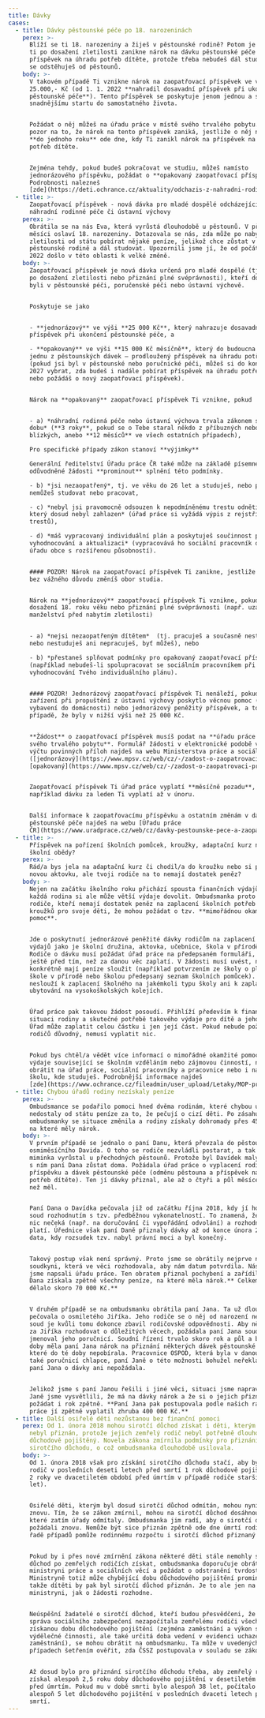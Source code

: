 ```yaml
---
title: Dávky
cases:
  - title: Dávky pěstounské péče po 18. narozeninách
    perex: >-
      Blíží se ti 18. narozeniny a žiješ v pěstounské rodině? Potom je možné, že
      ti po dosažení zletilosti zanikne nárok na dávku pěstounské péče -
      příspěvek na úhradu potřeb dítěte, protože třeba nebudeš dál studovat nebo
      se odstěhuješ od pěstounů.
    body: >-
      V takovém případě Ti vznikne nárok na zaopatřovací příspěvek ve výši
      25.000,- Kč (od 1. 1. 2022 **nahradil dosavadní příspěvek při ukončení
      pěstounské péče**). Tento příspěvek se poskytuje jenom jednou a slouží ke
      snadnějšímu startu do samostatného života.


      Požádat o něj můžeš na úřadu práce v místě svého trvalého pobytu. Ale dej
      pozor na to, že nárok na tento příspěvek zaniká, jestliže o něj nepožádáš
      **do jednoho roku** ode dne, kdy Ti zanikl nárok na příspěvek na úhradu
      potřeb dítěte.


      Zejména tehdy, pokud budeš pokračovat ve studiu, můžeš namísto
      jednorázového příspěvku, požádat o **opakovaný zaopatřovací příspěvek**.
      Podrobnosti nalezneš
      [zde](https://deti.ochrance.cz/aktuality/odchazis-z-nahradni-rodinne-pece-nebo-ustavni-vychovy-protoze-jsi-oslavil-18-narozenin/).
  - title: >-
      Zaopatřovací příspěvek - nová dávka pro mladé dospělé odcházející z
      náhradní rodinné péče či ústavní výchovy
    perex: >-
      Obrátila se na nás Eva, která vyrůstá dlouhodobě u pěstounů. V příštím
      měsíci oslaví 18. narozeniny. Dotazovala se nás, zda může po nabytí
      zletilosti od státu pobírat nějaké peníze, jelikož chce zůstat v
      pěstounské rodině a dál studovat. Upozornili jsme jí, že od počátku roku
      2022 došlo v této oblasti k velké změně.
    body: >-
      Zaopatřovací příspěvek je nová dávka určená pro mladé dospělé (tj. osoby
      po dosažení zletilosti nebo přiznání plné svéprávnosti), kteří do té doby
      byli v pěstounské péči, poručenské péči nebo ústavní výchově.


      Poskytuje se jako


      - **jednorázový** ve výši **25 000 Kč**, který nahrazuje dosavadní
      příspěvek při ukončení pěstounské péče, a

      - **opakovaný** ve výši **15 000 Kč měsíčně**, který do budoucna nahradí
      jednu z pěstounských dávek – prodloužený příspěvek na úhradu potřeb dítěte
      (pokud jsi byl v pěstounské nebo poručnické péči, můžeš si do konce roku
      2027 vybrat, zda budeš i nadále pobírat příspěvek na úhradu potřeb dítěte,
      nebo požádáš o nový zaopatřovací příspěvek).


      Nárok na **opakovaný** zaopatřovací příspěvek Ti vznikne, pokud


      - a) *náhradní rodinná péče nebo ústavní výchova trvala zákonem stanovenou
      dobu* (**3 roky**, pokud se o Tebe staral někdo z příbuzných nebo
      blízkých, anebo **12 měsíců** ve všech ostatních případech),  

      Pro specifické případy zákon stanoví **výjimky**  

      Generální ředitelství Úřadu práce ČR také může na základě písemné
      odůvodněné žádosti **prominout** splnění této podmínky.

      - b) *jsi nezaopatřený*, tj. ve věku do 26 let a studuješ, nebo pro nemoc
      nemůžeš studovat nebo pracovat,

      - c) *nebyl jsi pravomocně odsouzen k nepodmíněnému trestu odnětí svobody,
      který dosud nebyl zahlazen* (úřad práce si vyžádá výpis z rejstříku
      trestů),

      - d) *máš vypracovaný individuální plán a poskytuješ součinnost při jeho
      vyhodnocování a aktualizaci* (vypracovává ho sociální pracovník obecního
      úřadu obce s rozšířenou působností).


      #### POZOR! Nárok na zaopatřovací příspěvek Ti zanikne, jestliže třikrát
      bez vážného důvodu změníš obor studia.


      Nárok na **jednorázový** zaopatřovací příspěvek Ti vznikne, pokud ke dni
      dosažení 18. roku věku nebo přiznání plné svéprávnosti (např. uzavřením
      manželství před nabytím zletilosti)


      - a) *nejsi nezaopatřeným dítětem*  (tj. pracuješ a současně nestuduješ,
      nebo nestuduješ ani nepracuješ, byť můžeš), nebo

      - b) *přestaneš splňovat podmínky pro opakovaný zaopatřovací příspěvek*
      (například nebudeš-li spolupracovat se sociálním pracovníkem při
      vyhodnocování Tvého individuálního plánu).


      #### POZOR! Jednorázový zaopatřovací příspěvek Ti nenáleží, pokud Ti
      zařízení při propuštění z ústavní výchovy poskytlo věcnou pomoc (např.
      vybavení do domácnosti) nebo jednorázový peněžitý příspěvek, a to i v
      případě, že byly v nižší výši než 25 000 Kč.


      **Žádost** o zaopatřovací příspěvek musíš podat na **úřadu práce v místě
      svého trvalého pobytu**. Formulář žádosti v elektronické podobě včetně
      výčtu povinných příloh najdeš na webu Ministerstva práce a sociálních věcí
      ([jednorázový](https://www.mpsv.cz/web/cz/-/zadost-o-zaopatrovaci-prispevek-jednorazovy),
      [opakovaný](https://www.mpsv.cz/web/cz/-/zadost-o-zaopatrovaci-prispevek-opakujici-se)).


      Zaopatřovací příspěvek Ti úřad práce vyplatí **měsíčně pozadu**, tedy
      například dávku za leden Ti vyplatí až v únoru.


      Další informace k zaopatřovacímu příspěvku a ostatním změnám v dávkách
      pěstounské péče najdeš na webu [Úřadu práce
      ČR](https://www.uradprace.cz/web/cz/davky-pestounske-pece-a-zaopatrovaci-prispevky1).
  - title: >-
      Příspěvek na pořízení školních pomůcek, kroužky, adaptační kurz nebo i na
      školní obědy?
    perex: >-
      Rád/a bys jela na adaptační kurz či chodil/a do kroužku nebo si pořídil/a
      novou aktovku, ale tvoji rodiče na to nemají dostatek peněz?
    body: >-
      Nejen na začátku školního roku přichází spousta finančních výdajů. Ne
      každá rodina si ale může větší výdaje dovolit. Ombudsmanka proto informuje
      rodiče, kteří nemají dostatek peněz na zaplacení školních potřeb či
      kroužků pro svoje děti, že mohou požádat o tzv. **mimořádnou okamžitou
      pomoc**.


      Jde o poskytnutí jednorázové peněžité dávky rodičům na zaplacení některých
      výdajů jako je školní družina, aktovka, učebnice, škola v přírodě a další.
      Rodiče o dávku musí požádat úřad práce na předepsaném formuláři, a to
      ještě před tím, než za danou věc zaplatí. V žádosti musí uvést, na co
      konkrétně mají peníze sloužit (například potvrzením ze školy o plánované
      škole v přírodě nebo školou předepsaný seznam školních pomůcek). Dávka
      neslouží k zaplacení školného na jakémkoli typu školy ani k zaplacení
      ubytování na vysokoškolských kolejích.


      Úřad práce pak takovou žádost posoudí. Přihlíží především k finanční
      situaci rodiny a skutečné potřebě takového výdaje pro dítě a jeho rozvoj.
      Úřad může zaplatit celou částku i jen její část. Pokud nebude požadavek
      rodičů důvodný, nemusí vyplatit nic.


      Pokud bys chtěl/a vědět více informací o mimořádné okamžité pomoci na
      výdaje související se školním vzděláním nebo zájmovou činností, neboj se
      obrátit na úřad práce, sociální pracovníky a pracovnice nebo i na samotnou
      školu, kde studuješ. Podrobnější informace najdeš
      [zde](https://www.ochrance.cz/fileadmin/user_upload/Letaky/MOP-pro-deti.pdf).
  - title: Chybou úřadů rodiny nezískaly peníze
    perex: >-
      Ombudsmance se podařilo pomoci hned dvěma rodinám, které chybou úřadů
      nedostaly od státu peníze za to, že pečují o cizí děti. Po zásahu
      ombudsmanky se situace změnila a rodiny získaly dohromady přes 450 000 Kč,
      na které měly nárok.
    body: >-
      V prvním případě se jednalo o paní Danu, která převzala do pěstounské péče
      osmiměsíčního Davida. O toho se rodiče nezvládli postarat, a tak už od
      miminka vyrůstal u přechodných pěstounů. Protože byl Davídek malý, musela
      s ním paní Dana zůstat doma. Požádala úřad práce o vyplacení rodičovského
      příspěvku a dávek pěstounské péče (odměnu pěstouna a příspěvek na úhradu
      potřeb dítěte). Ten jí dávky přiznal, ale až o čtyři a půl měsíce později,
      než měl.


      Paní Dana o Davídka pečovala již od začátku října 2018, kdy jí ho svěřil
      soud rozhodnutím s tzv. předběžnou vykonatelností. To znamená, že se na
      nic nečeká (např. na doručování či vypořádání odvolání) a rozhodnutí hned
      platí. Úřednice však paní Daně přiznaly dávky až od konce února 2019, tedy
      data, kdy rozsudek tzv. nabyl právní moci a byl konečný.


      Takový postup však není správný. Proto jsme se obrátily nejprve na
      soudkyni, která ve věci rozhodovala, aby nám datum potvrdila. Následně
      jsme napsali úřadu práce. Ten obratem přiznal pochybení a zařídil, že paní
      Dana získala zpětně všechny peníze, na které měla nárok.** Celkem to
      dělalo skoro 70 000 Kč.**


      V druhém případě se na ombudsmanku obrátila paní Jana. Ta už dlouho
      pečovala o osmiletého Jiříka. Jeho rodiče se o něj od narození nestarali,
      soud je kvůli tomu dokonce zbavil rodičovské odpovědnosti. Aby někdo mohl
      za Jiříka rozhodovat o důležitých věcech, požádala paní Jana soud, aby ji
      jmenoval jeho poručnicí. Soudní řízení trvalo skoro rok a půl a během této
      doby měla paní Jana nárok na přiznání některých dávek pěstounské péče,
      které do té doby nepobírala. Pracovnice OSPOD, která byla v danou dobu
      také poručnicí chlapce, paní Janě o této možnosti bohužel neřekla, proto
      paní Jana o dávky ani nepožádala.


      Jelikož jsme s paní Janou řešili i jiné věci, situaci jsme napravili. Paní
      Janě jsme vysvětlili, že má na dávky nárok a že si o jejich přiznání může
      požádat i rok zpětně. **Paní Jana pak postupovala podle našich rad a úřad
      práce jí zpětně vyplatil zhruba 400 000 Kč.**
  - title: Další osiřelé děti nezůstanou bez finanční pomoci
    perex: Od 1. února 2018 mohou sirotčí důchod získat i děti, kterým dosud
      nebyl přiznán, protože jejich zemřelý rodič nebyl potřebně dlouho
      důchodově pojištěný. Novela zákona zmírnila podmínky pro přiznání
      sirotčího důchodu, o což ombudsmanka dlouhodobě usilovala.
    body: >-
      Od 1. února 2018 však pro získání sirotčího důchodu stačí, aby byl zemřelý
      rodič v posledních deseti letech před smrtí 1 rok důchodově pojištěn (nebo
      2 roky ve dvacetiletém období před úmrtím v případě rodiče staršího 38
      let).


      Osiřelé děti, kterým byl dosud sirotčí důchod odmítán, mohou nyní požádat
      znovu. Tím, že se zákon zmírnil, mohou na sirotčí důchod dosáhnout i děti,
      které zatím úřady odmítaly. Ombudsmanka jim radí, aby o sirotčí důchod
      požádali znovu. Nemůže být sice přiznán zpětně ode dne úmrtí rodiče, ale v
      řadě případů pomůže rodinnému rozpočtu i sirotčí důchod přiznaný od nyní.


      Pokud by i přes nové zmírnění zákona některé děti stále nemohly sirotčí
      důchod po zemřelých rodičích získat, ombudsmanka doporučuje obrátit se na
      ministryni práce a sociálních věcí a požádat o odstranění tvrdosti zákona.
      Ministryně totiž může chybějící dobu důchodového pojištění prominout,
      takže dítěti by pak byl sirotčí důchod přiznán. Je to ale jen na
      ministryni, jak o žádosti rozhodne.


      Neúspěšní žadatelé o sirotčí důchod, kteří budou přesvědčeni, že Česká
      správa sociálního zabezpečení nezapočítala zemřelému rodiči všechnu
      získanou dobu důchodového pojištění (zejména zaměstnání a výkon samostatné
      výdělečné činnosti, ale také určitá doba vedení v evidenci uchazečů o
      zaměstnání), se mohou obrátit na ombudsmanku. Ta může v uvedených
      případech šetřením ověřit, zda ČSSZ postupovala v souladu se zákonem.


      Až dosud bylo pro přiznání sirotčího důchodu třeba, aby zemřelý rodič
      získal alespoň 2,5 roku doby důchodového pojištění v desetiletém období
      před úmrtím. Pokud mu v době smrti bylo alespoň 38 let, počítalo se
      alespoň 5 let důchodového pojištění v posledních dvaceti letech před
      smrtí.
---
```

